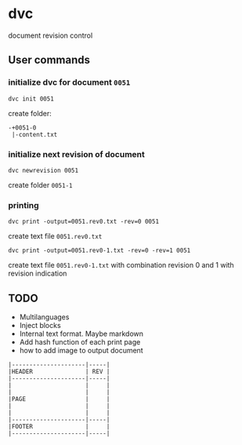 # dvc
document revision control

## User commands

### initialize dvc for document `0051`
```
dvc init 0051
```

create folder:
```
-+0051-0
 |-content.txt
```

### initialize next revision of document
```
dvc newrevision 0051
```
create folder `0051-1`

### printing

```
dvc print -output=0051.rev0.txt -rev=0 0051
```
create text file `0051.rev0.txt`


```
dvc print -output=0051.rev0-1.txt -rev=0 -rev=1 0051
```
create text file `0051.rev0-1.txt` with combination revision 0 and 1 with revision indication

## TODO

*   Multilanguages
*   Inject blocks
*   Internal text format. Maybe markdown
*   Add hash function of each print page
*   how to add image to output document

```
|---------------------|-----|
|HEADER               | REV |
|---------------------|-----|
|                     |     |
|                     |     |
|PAGE                 |     |
|                     |     |
|                     |     |
|---------------------|-----|
|FOOTER               |     |
|---------------------|-----|

```

